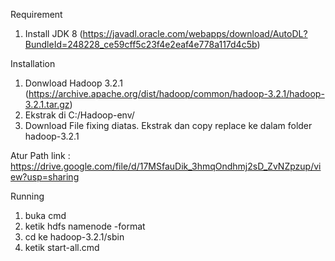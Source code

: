 Requirement
1. Install JDK 8 (https://javadl.oracle.com/webapps/download/AutoDL?BundleId=248228_ce59cff5c23f4e2eaf4e778a117d4c5b)

Installation
1. Donwload Hadoop 3.2.1 (https://archive.apache.org/dist/hadoop/common/hadoop-3.2.1/hadoop-3.2.1.tar.gz)
2. Ekstrak di C:/Hadoop-env/
3. Download File fixing diatas. Ekstrak dan copy replace ke dalam folder hadoop-3.2.1

Atur Path
link : https://drive.google.com/file/d/17MSfauDik_3hmqOndhmj2sD_ZvNZpzup/view?usp=sharing

Running
1. buka cmd
2. ketik hdfs namenode -format
3. cd ke hadoop-3.2.1/sbin
4. ketik start-all.cmd
